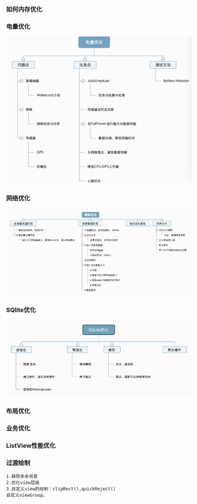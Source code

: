 
### 如何内存优化

###   电量优化
![](https://raw.githubusercontent.com/easternHong/Pictures/master/opt/power_opt.png)

###   网络优化
![](https://raw.githubusercontent.com/easternHong/Pictures/master/opt/net_opt.png)

###   SQlite优化
![](https://raw.githubusercontent.com/easternHong/Pictures/master/opt/sqlite_opt.png)
### 布局优化

### 业务优化

### ListView性能优化

###  过渡绘制
```
1.移除多余背景
2.优化view层级
3.自定义view的绘制：clipRect(),quickReject()
自定义viewGroup，

```